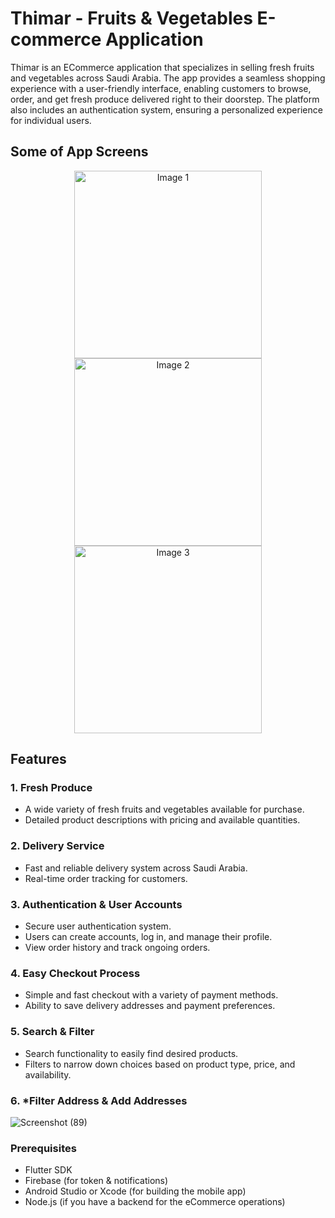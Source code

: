 # Thimar - Fruits & Vegetables E-commerce Application

Thimar is an ECommerce application that specializes in selling fresh fruits and vegetables across Saudi Arabia. The app provides a seamless shopping experience with a user-friendly interface, enabling customers to browse, order, and get fresh produce delivered right to their doorstep. The platform also includes an authentication system, ensuring a personalized experience for individual users.

## Some of App Screens 

<p align="center">
  <img src="https://github.com/user-attachments/assets/7cd8270d-df37-491c-b0f2-5a2078655b31" alt="Image 1" width="300"/>
  <img src="https://github.com/user-attachments/assets/852e58cb-fc44-41a3-8cad-9f3521cf8b42" alt="Image 2" width="300"/>
  <img src="https://github.com/user-attachments/assets/35da6018-3faa-436a-82e0-9a0e37ad8484" alt="Image 3" width="300"/>
</p>

## Features

### 1. **Fresh Produce**
   - A wide variety of fresh fruits and vegetables available for purchase.
   - Detailed product descriptions with pricing and available quantities.

### 2. **Delivery Service**
   - Fast and reliable delivery system across Saudi Arabia.
   - Real-time order tracking for customers.

### 3. **Authentication & User Accounts**
   - Secure user authentication system.
   - Users can create accounts, log in, and manage their profile.
   - View order history and track ongoing orders.

### 4. **Easy Checkout Process**
   - Simple and fast checkout with a variety of payment methods.
   - Ability to save delivery addresses and payment preferences.

### 5. **Search & Filter**
   - Search functionality to easily find desired products.
   - Filters to narrow down choices based on product type, price, and availability.

 ### 6. ***Filter Address & Add Addresses**
![Screenshot (89)](https://github.com/user-attachments/assets/591568cd-c675-4483-b10e-ae3533b0db0b)

### Prerequisites

- Flutter SDK
- Firebase (for token & notifications)
- Android Studio or Xcode (for building the mobile app)
- Node.js (if you have a backend for the eCommerce operations)


